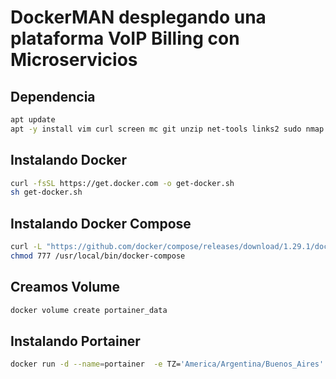 # DockerMAN desplegando una plataforma VoIP Billing con Microservicios

## Dependencia

```bash
apt update
apt -y install vim curl screen mc git unzip net-tools links2 sudo nmap make mycli ufw
```

## Instalando Docker
```bash
curl -fsSL https://get.docker.com -o get-docker.sh
sh get-docker.sh
```

## Instalando Docker Compose

```bash
curl -L "https://github.com/docker/compose/releases/download/1.29.1/docker-compose-$(uname -s)-$(uname -m)" -o /usr/local/bin/docker-compose
chmod 777 /usr/local/bin/docker-compose
```

## Creamos Volume 

```bash
docker volume create portainer_data
```

## Instalando Portainer

```bash
docker run -d --name=portainer  -e TZ='America/Argentina/Buenos_Aires' -p 8000:8000 -p 9000:9000 --restart=always -v /var/run/docker.sock:/var/run/docker.sock -v portainer_data:/data portainer/portainer-ce
```
